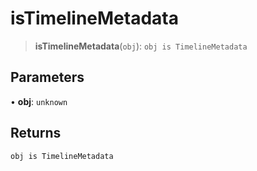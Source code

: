 # isTimelineMetadata

> **isTimelineMetadata**(`obj`): `obj is TimelineMetadata`

## Parameters

• **obj**: `unknown`

## Returns

`obj is TimelineMetadata`
